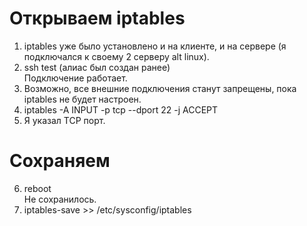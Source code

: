 
# Открываем iptables

1. iptables уже было установлено и на клиенте, и на сервере (я подключался к своему 2 серверу alt linux).  
2. ssh test (алиас был создан ранее)  
Подключение работает.  
3. Возможно, все внешние подключения станут запрещены, пока iptables не будет настроен.  
4. iptables -A INPUT -p tcp --dport 22 -j ACCEPT  
5. Я указал TCP порт. 

# Сохраняем

6. reboot  
Не сохранилось.  
7. iptables-save >> /etc/sysconfig/iptables  

